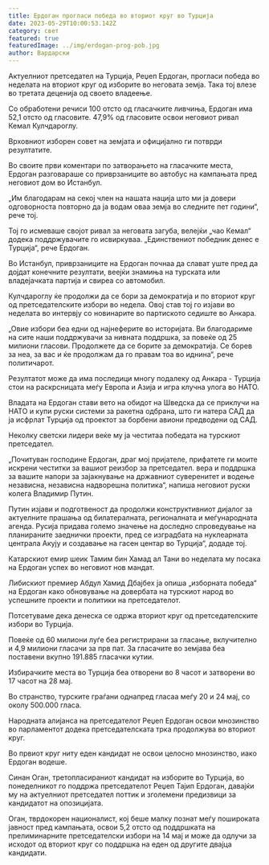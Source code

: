 ```yaml
---
title: Ердоган прогласи победа во вториот круг во Турција
date: 2023-05-29T10:00:53.142Z
category: свет
featured: true
featuredImage: ../img/erdogan-prog-pob.jpg
author: Вардарски
---
```

Актуелниот претседател на Турција, Реџеп Ердоган, прогласи победа во неделата на вториот круг од изборите во неговата земја. Така тој влезе во третата деценија од своето владеење.

Со обработени речиси 100 отсто од гласачките ливчиња, Ердоган има 52,1 отсто од гласовите. 47,9% од гласовите освои неговиот ривал Кемал Кулчдароглу.

Врховниот изборен совет на земјата и официјално ги потврди резултатите.

Во своите први коментари по затворањето на гласачките места, Ердоган разговараше со приврзаниците во автобус на кампањата пред неговиот дом во Истанбул.

„Им благодарам на секој член на нашата нација што ми ја довери одговорноста повторно да ја водам оваа земја во следните пет години“, рече тој.

Тој го исмеваше својот ривал за неговата загуба, велејќи „чао Кемал“ додека поддржувачите го исвиркуваа. „Единствениот победник денес е Турција“, рече Ердоган.

Во Истанбул, приврзаниците на Ердоган почнаа да слават уште пред да дојдат конечните резултати, веејќи знамиња на турската или владејачката партија и свиреа со автомобил.

Кулчдароглу ќе продолжи да се бори за демократија и по вториот круг од претседателските избори во недела. Овој став тој го изјави во неделата во интервју со новинарите во партиското седиште во Анкара.

„Овие избори беа едни од најнеферите во историјата. Ви благодариме на сите наши поддржувачи за нивната поддршка, за повеќе од 25 милиони гласови. Продолжете да се борите за демократија. Се борев за неа, за вас и ќе продолжам да го правам тоа во иднина“, рече политичарот.

Резултатот може да има последици многу подалеку од Анкара - Турција стои на раскрсницата меѓу Европа и Азија и игра клучна улога во НАТО.

Владата на Ердоган стави вето на обидот на Шведска да се приклучи на НАТО и купи руски системи за ракетна одбрана, што ги натера САД да ја исфрлат Турција од проектот за борбени авиони предводени од САД.

Неколку светски лидери веќе му ја честитаа победата на турскиот претседател.

„Почитуван господине Ердоган, драг мој пријателе, прифатете ги моите искрени честитки за вашиот реизбор за претседател. вера и поддршка за вашите напори за зајакнување на државниот суверенитет и водење независна, независна надворешна политика“, напиша неговиот руски колега Владимир Путин.

Путин изјави и подготвеност да продолжи конструктивниот дијалог за актуелните прашања од билатералната, регионалната и меѓународната агенда. Русија придава големо значење на доследно спроведување на планираните заеднички проекти, пред се изградбата на нуклеарната централа Акују и создавање на гасен центар во Турција“, додаде тој.

Катарскиот емир шеик Тамим бин Хамад ал Тани во неделата му посака на Ердоган успех во неговиот нов мандат.

Либискиот премиер Абдул Хамид Дбајбех ја опиша „изборната победа“ на Ердоган како обновување на довербата на турскиот народ во успешните проекти и политики на претседателот.

Потсетуваме дека денеска се одржа вториот круг од претседателските избори во Турција.

Повеќе од 60 милиони луѓе беа регистрирани за гласање, вклучително и 4,9 милиони гласачи за прв пат. За гласачите во земјава беа поставени вкупно 191.885 гласачки кутии.

Избирачките места во Турција беа отворени во 8 часот и затворени во 17 часот на 28 мај.

Во странство, турските граѓани однапред гласаа меѓу 20 и 24 мај, со околу 500.000 гласа.

Народната алијанса на претседателот Реџеп Ердоган освои мнозинство во парламентот додека претседателската трка продолжува во вториот круг.

Во првиот круг ниту еден кандидат не освои целосно мнозинство, иако Ердоган водеше.

Синан Оган, третопласираниот кандидат на изборите во Турција, во понеделникот го поддржа претседателот Реџеп Тајип Ердоган, давајќи му на актуелниот претседател поттик и зголемени предизвици за кандидатот на опозицијата.

Оган, тврдокорен националист, кој беше малку познат меѓу пошироката јавност пред кампањата, освои 5,2 отсто од поддршката на прелиминарните претседателски избори на 14 мај и може да одлучи за исходот од вториот круг со поддршка на еден од другите двајца кандидати.